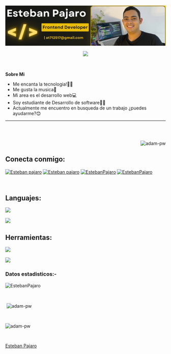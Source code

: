 
![Imagen de fondo](https://github.com/EstebanPajaroDev/EstebanPajaroDev/blob/Primary/Banner%20para%20Linkedin%20programador%20con%20fotografia%20azul%20y%20blanco.png)
<!--  -->
<p align="center">
  <a href="https://github.com/DenverCoder1/readme-typing-svg"><img src="https://readme-typing-svg.herokuapp.com?font=Time+New+Roman&color=yellow&size=35&center=true&vCenter=true&width=800&height=100&lines=Bienvenido..&hearts;+Welcome!+;I'm+Front-End+Developer;Soy+Desarrollador+Web;Software+development+student;Estudiante+de+Desarrrollo+de+software..<3"></a>
</p>


<br>



	
<picture></picture> **Sobre Mi**


- Me encanta la tecnologia!👨‍💻
- Me gusta la musica🎵
- Mi area es el desarrollo web💻
- Soy estudiante de Desarrollo de software👨‍🎓
- Actualmente me encuentro en busqueda de un trabajo ¿puedes ayudarme?😊
<hr>
<br>



<br>

<p><img align="right" src="https://github.com/Adam-pw/Adam-pw/blob/main/animation_500_kxa883sd.gif" alt="adam-pw" /></p>

<br>

<h2 align="left">Conecta conmigo:</h3>



<p align="left">
	
<a href="https://www.linkedin.com/in/estebanpajaro-/" target="_blank"><img align="center" src="https://skillicons.dev/icons?i=linkedin"
      alt="Esteban pajaro"/></a>
<a href="https://www.facebook.com/EstebanPajar0/" target="_blank"><img align="center" src="https://raw.githubusercontent.com/rahuldkjain/github-profile-readme-generator/master/src/images/icons/Social/facebook.svg"
      alt="Esteban pajaro" width="48"  /></a>
<a href="https://www.instagram.com/esteban_pajaro_/" target="_blank"><img align="center"  src="https://skillicons.dev/icons?i=instagram"
      alt="EstebanPajaro"/></a>
<a href="https://x.com/StebanPajaro" target="_blank"><img align="center"  src="https://skillicons.dev/icons?i=twitter"
      alt="EstebanPajaro"/></a>
</p>

<br>

<h2 align="left"> Languajes:</h3>

<p align="left">
  <a href="https://skillicons.dev">
    <img src="https://skillicons.dev/icons?i=html,css,bootstrap,javascript,nodejs" />
  </a>
</p>
<p align="left">
  <a href="https://skillicons.dev">
    <img src="https://skillicons.dev/icons?i=react,mysql,python,git,sass" />
  </a>
</p>


<h2 align="left"> Herramientas:</h3>

<p align="left">
  <a href="https://skillicons.dev">
    <img src="https://skillicons.dev/icons?i=windows,linux,ubuntu,vscode" />
  </a>
</p>
<p align="left>
  <a href="https://skillicons.dev">
    <img src="https://skillicons.dev/icons?i=notion,bash,visualstudio,photoshop" />
  </a>
</p>


<h3>Datos estadisticos:-</h3>
<p><img align="center"
    src="https://github-readme-stats.vercel.app/api/top-langs?username=EstebanPajaroDev&show_icons=true&locale=en&bg_color=0d1117&text_color=ffffff&layout=compact"
    alt="EstebanPajaro" 
    bg_color=#808080/></p>

<br>

<p>&nbsp;<img align="center" src="https://github-readme-stats.vercel.app/api?username=EstebanPajaroDev&show_icons=true&locale=en&bg_color=0d1117&text_color=ffffff&repo=convoychat"
    alt="adam-pw" /></p>

<br>

<p><img align="center" src="https://github-readme-streak-stats.herokuapp.com/?user=EstebanPajaroDev&theme=dark&background=0d1117&date_format=M%20j%5B%2C%20Y%5D" alt="adam-pw" /></p>
      
<p align="left"> <a href="https://twitter.com/" target="blank"><img
      src="https://img.shields.io/twitter/follow/?logo=twitter&style=for-the-badge" alt="" /></a> </p>

[Esteban Pajaro](https://github.com/EstebanPajaroDev)


